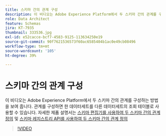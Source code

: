 ```yaml
---
title: 스키마 간의 관계 구성
description: 이 비디오는 Adobe Experience Platform에서 두 스키마 간의 관계를 구성하는 방법을 보여 줍니다. 관계를 구성하면 한 데이터세트를 다른 데이터세트의 조회 테이블로 사용할 수 있습니다.
role: Data Architect
feature: Schemas
jira: KT-7935
thumbnail: 333536.jpg
exl-id: e52cacce-bcf7-4583-9125-113634250e19
source-git-commit: 90f7621536573f60ac6585404b1ac0e49cb08496
workflow-type: tm+mt
source-wordcount: '105'
ht-degree: 39%

---
```


# 스키마 간의 관계 구성

이 비디오는 Adobe Experience Platform에서 두 스키마 간의 관계를 구성하는 방법을 보여 줍니다. 관계를 구성하면 한 데이터세트를 다른 데이터세트의 조회 테이블로 사용할 수 있습니다. 자세한 제품 설명서는 [스키마 편집기를 사용하여 두 스키마 간의 관계 정의](https://experienceleague.adobe.com/docs/experience-platform/xdm/tutorials/relationship-ui.html?lang=ko) 및 [스키마 레지스트리 API를 사용하여 두 스키마 간의 관계 정의](https://experienceleague.adobe.com/docs/experience-platform/xdm/tutorials/relationship-api.html)

>[!VIDEO](https://video.tv.adobe.com/v/333536?quality=12&learn=on)


